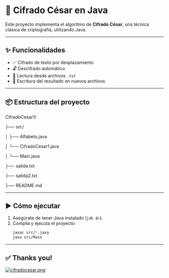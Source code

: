 # 🔐 Cifrado César en Java

Este proyecto implementa el algoritmo de **Cifrado César**, una técnica clásica de criptografía, utilizando Java.

---

## ✨ Funcionalidades

- ✅ Cifrado de texto por desplazamiento
- 🔓 Descifrado automático
- 📄 Lectura desde archivos `.txt`
- 💾 Escritura del resultado en nuevos archivos

---

## 📦 Estructura del proyecto

CifradoCesar1/

├── src/

│ ├── Alfabeto.java

│ └── CifradoCesar1.java

│ └── Main.java

├── salida.txt

├── salida2.txt

├── README.md


---

## ▶️ Cómo ejecutar

1. Asegúrate de tener Java instalado (`jdk 8+`).
2. Compila y ejecuta el proyecto:
   ```bash
   javac src/*.java
   java src/Main

---

## ✅ Thanks you!
[![cifradocesar.png](https://i.postimg.cc/j2scdy8C/cifradocesar.png)](https://postimg.cc/34cmt0QH)



